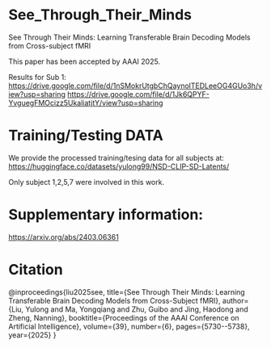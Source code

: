 # See_Through_Their_Minds
See Through Their Minds: Learning Transferable Brain Decoding Models from Cross-subject fMRI

This paper has been accepted by AAAI 2025.  

Results for Sub 1:
  https://drive.google.com/file/d/1nSMokrUtgbChQaynolTEDLeeOG4GUo3h/view?usp=sharing
  https://drive.google.com/file/d/1Jk6QPYF-YvguegFMOcizz5UkaliatjtY/view?usp=sharing

# Training/Testing DATA
  We provide the processed training/tesing data for all subjects at:
    https://huggingface.co/datasets/yulong99/NSD-CLIP-SD-Latents/
  
  
  Only subject 1,2,5,7  were involved in this work.
    


# Supplementary information:
https://arxiv.org/abs/2403.06361
# Citation
@inproceedings{liu2025see,
  title={See Through Their Minds: Learning Transferable Brain Decoding Models from Cross-Subject fMRI},
  author={Liu, Yulong and Ma, Yongqiang and Zhu, Guibo and Jing, Haodong and Zheng, Nanning},
  booktitle={Proceedings of the AAAI Conference on Artificial Intelligence},
  volume={39},
  number={6},
  pages={5730--5738},
  year={2025}
}
